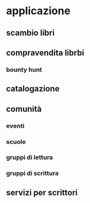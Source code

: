 # applicazione

## scambio libri
## compravendita librbi
### bounty hunt
## catalogazione
## comunità
### eventi
### scuole
### gruppi di lettura
### gruppi di scrittura
## servizi per scrittori